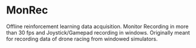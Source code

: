 # MonRec
Offline reinforcement learning data acquisition. Monitor Recording in more than 30 fps and Joystick/Gamepad recording in windows. Originally meant for recording data of drone racing from windowed simulators.
